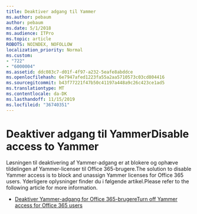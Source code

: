 ```yaml
---
title: Deaktiver adgang til Yammer
ms.author: pebaum
author: pebaum
ms.date: 5/1/2018
ms.audience: ITPro
ms.topic: article
ROBOTS: NOINDEX, NOFOLLOW
localization_priority: Normal
ms.custom:
- "722"
- "6000004"
ms.assetid: ddc083c7-d01f-4f97-a232-5eafe8abddce
ms.openlocfilehash: 6e7947afed1223fa55a2aa5710573c03cd804416
ms.sourcegitcommit: b43f77221f47b50c41197a448a9c26c423ce1ad5
ms.translationtype: MT
ms.contentlocale: da-DK
ms.lasthandoff: 11/15/2019
ms.locfileid: "36740351"
---
```

# <a name="disable-access-to-yammer"></a><span data-ttu-id="7ba89-102">Deaktiver adgang til Yammer</span><span class="sxs-lookup"><span data-stu-id="7ba89-102">Disable access to Yammer</span></span>

<span data-ttu-id="7ba89-103">Løsningen til deaktivering af Yammer-adgang er at blokere og ophæve tildelingen af Yammer-licenser til Office 365-brugere.</span><span class="sxs-lookup"><span data-stu-id="7ba89-103">The solution to disable Yammer access is to block and unassign Yammer licenses for Office 365 users.</span></span> <span data-ttu-id="7ba89-104">Yderligere oplysninger finder du i følgende artikel.</span><span class="sxs-lookup"><span data-stu-id="7ba89-104">Please refer to the following article for more information.</span></span>
  
- [<span data-ttu-id="7ba89-105">Deaktiver Yammer-adgang for Office 365-brugere</span><span class="sxs-lookup"><span data-stu-id="7ba89-105">Turn off Yammer access for Office 365 users</span></span>](https://docs.microsoft.com/yammer/manage-yammer-users/turn-off-user-access)
